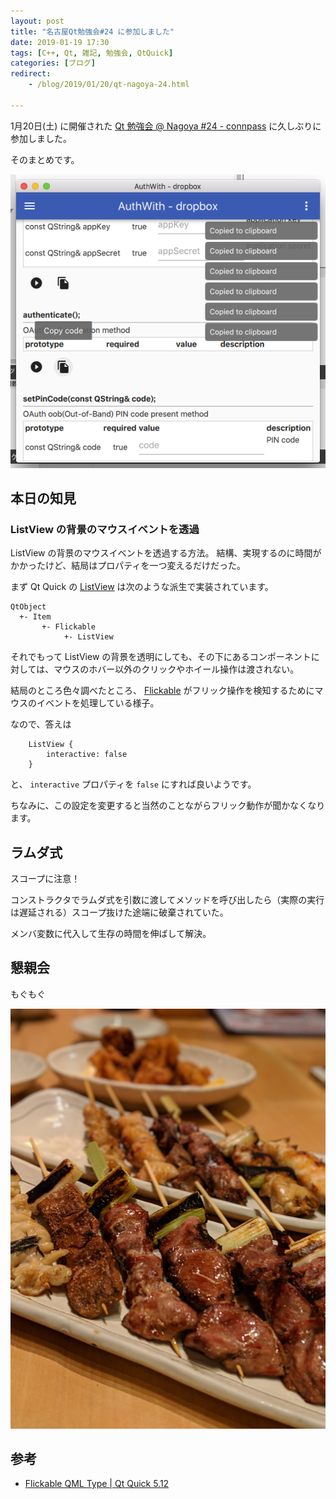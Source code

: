 ```yaml
---
layout: post
title: "名古屋Qt勉強会#24 に参加しました"
date: 2019-01-19 17:30
tags: [C++, Qt, 雑記, 勉強会, QtQuick]
categories: [ブログ]
redirect:
    - /blog/2019/01/20/qt-nagoya-24.html

---
```


1月20日(土) に開催された [Qt 勉強会 @ Nagoya #24 - connpass](https://qt-users.connpass.com/event/113801/) に久しぶりに参加しました。

そのまとめです。

![成果](/images/20190119_qauthwith1.png)

## 本日の知見

### ListView の背景のマウスイベントを透過

ListView の背景のマウスイベントを透過する方法。
結構、実現するのに時間がかかったけど、結局はプロパティを一つ変えるだけだった。

まず Qt Quick の [ListView](http://doc.qt.io/qt-5/qml-qtquick-listview.html) は次のような派生で実装されています。

```
QtObject
  +- Item
       +- Flickable
            +- ListView
```

それでもって ListView の背景を透明にしても、その下にあるコンポーネントに対しては、マウスのホバー以外のクリックやホイール操作は渡されない。

結局のところ色々調べたところ、 [Flickable](http://doc.qt.io/qt-5/qml-qtquick-flickable.html) がフリック操作を検知するためにマウスのイベントを処理している様子。

なので、答えは

```
    ListView {
        interactive: false
    }
```

と、 `interactive` プロパティを `false` にすれば良いようです。

ちなみに、この設定を変更すると当然のことながらフリック動作が聞かなくなります。

## ラムダ式

スコープに注意！

コンストラクタでラムダ式を引数に渡してメソッドを呼び出したら（実際の実行は遅延される）スコープ抜けた途端に破棄されていた。

メンバ変数に代入して生存の時間を伸ばして解決。

## 懇親会

もぐもぐ

![もぐもぐ](/images/20190119_mogmog.jpg)

## 参考

* [Flickable QML Type | Qt Quick 5.12](http://doc.qt.io/qt-5/qml-qtquick-flickable.html#interactive-prop)
